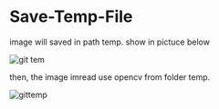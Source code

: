 # Save-Temp-File

image will saved in path temp. show in pictuce below

![git tem](https://user-images.githubusercontent.com/79122348/133641073-5064f0ab-aafa-4a50-941e-68bc9cc53f6c.png)



then, the image imread use opencv from folder temp.

![gittemp](https://user-images.githubusercontent.com/79122348/133641116-4fc262aa-b94c-43b0-b561-4fa95a7536a7.png)
